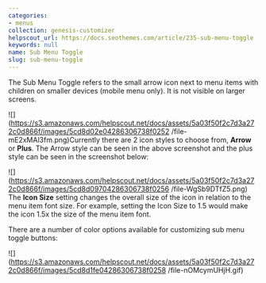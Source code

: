 ```yaml
---
categories:
- menus
collection: genesis-customizer
helpscout_url: https://docs.seothemes.com/article/235-sub-menu-toggle
keywords: null
name: Sub Menu Toggle
slug: sub-menu-toggle
---
```

The Sub Menu Toggle refers to the small arrow icon next to menu items with
children on smaller devices (mobile menu only). It is not visible on larger
screens.

![](https://s3.amazonaws.com/helpscout.net/docs/assets/5a03f50f2c7d3a272c0d866f/images/5cd8d02e04286306738f0252
/file-mE2xMAl3fm.png)Currently there are 2 icon styles to choose from,
**Arrow** or **Plus**. The Arrow style can be seen in the above screenshot and
the plus style can be seen in the screenshot below:

![](https://s3.amazonaws.com/helpscout.net/docs/assets/5a03f50f2c7d3a272c0d866f/images/5cd8d09704286306738f0256
/file-WgSb9DTfZ5.png) The **Icon Size** setting changes the overall size of
the icon in relation to the menu item font size. For example, setting the Icon
Size to 1.5 would make the icon 1.5x the size of the menu item font.

There are a number of color options available for customizing sub menu toggle
buttons:

![](https://s3.amazonaws.com/helpscout.net/docs/assets/5a03f50f2c7d3a272c0d866f/images/5cd8d1fe04286306738f0258
/file-nOMcymUHjH.gif)

